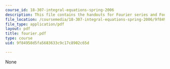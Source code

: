 ```yaml
---
course_id: 18-307-integral-equations-spring-2006
description: This file contains the handouts for Fourier series and Fourier Transformations.
file_location: /coursemedia/18-307-integral-equations-spring-2006/9f84958d5fa5683633c9c17c8902c65d_fourier.pdf
file_type: application/pdf
layout: pdf
title: fourier.pdf
type: course
uid: 9f84958d5fa5683633c9c17c8902c65d

---
```

None